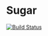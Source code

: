 # Sugar

[![Build Status](https://travis-ci.org/sylcrq/Sugar.svg?branch=master)](https://travis-ci.org/sylcrq/Sugar)